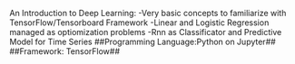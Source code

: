 An Introduction to Deep Learning:
-Very basic concepts to familiarize with TensorFlow/Tensorboard Framework
-Linear and Logistic Regression managed as optiomization problems
-Rnn as Classificator and Predictive Model for Time Series
##Programming Language:Python on Jupyter##
##Framework: TensorFlow##
